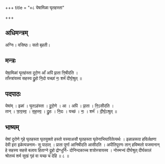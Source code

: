+++
title = "०८ येषामिळा घृतहस्ता"

+++
## अधिमन्त्रम्
अग्निः। वसिष्ठः। सतो बृहती।

## मन्त्रः
येषा॒मिळा॑ घृ॒तह॑स्ता दुरो॒ण आँ अपि॑ प्रा॒ता नि॒षीद॑ति ।  
ताँस्त्रा॑यस्व सहस्य द्रु॒हो नि॒दो यच्छा॑ नः॒ शर्म॑ दीर्घ॒श्रुत् ॥

## पदपाठः
येषा॑म् । इळा॑ । घृ॒तऽह॑स्ता । दु॒रो॒णे । आ । अपि॑ । प्रा॒ता । नि॒ऽसीद॑ति ।  
तान् । त्रा॒य॒स्व॒ । स॒ह॒स्य॒ । द्रु॒हः । नि॒दः । यच्छ॑ । नः॒ । शर्म॑ । दी॒र्घ॒ऽश्रुत् ॥

## भाष्यम्
येषां दुरोणे गृहे घृतहस्ता घृतयुक्तो हस्तो यस्याअसौ घृतहस्ता घृतेनाभिघारितेत्यर्थः । इळान्नरूपा हविर्लक्षणा देवी इरा इळेत्यन्ननाम- सु पाठात् । प्राता पूर्णा आनिषीदति आसीदति । अपीतिपूरणः तान् हविष्मतो यजमानान् हे सहस्य सहसे बलाय हिताग्ने द्रुहो द्रोग्धुर्नि- दोनिन्दकाच्च शत्रोस्त्रायस्व । नोस्मभ्यं दीर्घश्रुत् दीर्घकालं श्रोतव्यं शर्म सुखं गृहं वा यच्छ च देहि ॥ ८ ॥